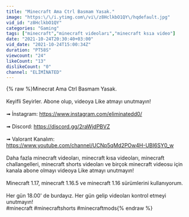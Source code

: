 ```yaml
---
title: "Minecraft Ama Ctrl Basmam Yasak."
image: "https:\/\/i.ytimg.com\/vi\/z8HclkbO1QY\/hqdefault.jpg"
vid_id: "z8HclkbO1QY"
categories: "Gaming"
tags: ["minecraft","minecraft videoları","minecraft ksıa video"]
date: "2021-10-24T20:30:40+03:00"
vid_date: "2021-10-24T15:00:34Z"
duration: "PT58S"
viewcount: "24"
likeCount: "13"
dislikeCount: "0"
channel: "ELİMİNATED"
---
```

{% raw %}Minecrat Ama Ctrl Basmam Yasak. <br /><br />Keyifli Seyirler. Abone olup, videoya Like atmayı unutmayın!<br /><br />➟ İnstagram: <a rel="nofollow" target="blank" href="https://www.instagram.com/eliminatedd0/">https://www.instagram.com/eliminatedd0/</a><br /><br />➟ Discord: <a rel="nofollow" target="blank" href="https://discord.gg/2raWjdPBVZ">https://discord.gg/2raWjdPBVZ</a><br /><br />➟ Valorant Kanalım: <a rel="nofollow" target="blank" href="https://www.youtube.com/channel/UCNp5qMd2POw4H-UBI6SY0_w">https://www.youtube.com/channel/UCNp5qMd2POw4H-UBI6SY0_w</a><br /><br />Daha fazla minecraft videoları, minecraft kısa videoları, minecraft challangelleri, minecraft shorts videoları ve birçok minecraft videosu için kanala abone olmayı videoya Like atmayı unutmayın! <br /><br />Minecraft 1.17, minecraft 1.16.5 ve minecraft 1.16 sürümlerini kullanıyorum. <br /><br />Her gün 18.00' de burdayız. Her gün gelip videoları kontrol etmeyi unutmayın!<br />#minecraft #minecraftshorts #minecraftmods{% endraw %}
